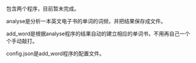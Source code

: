 包含两个程序，目前暂未完成。

analyse是分析一本英文电子书的单词的词频，并把结果保存成文件。

add_word是根据analyse程序的结果自动的建立相应的单词书，不用再自己一个个手动敲打。

config.json是add_word程序的配置文件。